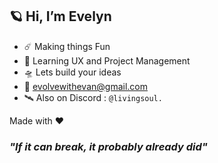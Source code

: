 ## 🪐 Hi, I’m Evelyn

- ☄️ Making things Fun
- 🌌 Learning UX and Project Management
- 🛸 Lets build your ideas
- 📡 evolvewithevan@gmail.com
- 🛰️ Also on Discord : `@livingsoul.` 

Made with ❤️

### *"If it can break, it probably already did"*
